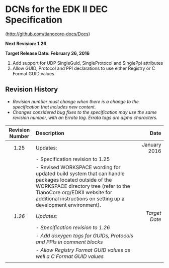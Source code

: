 # DCNs for the EDK II DEC Specification
(http://github.com/tianocore-docs/Docs)

**Next Revision: 1.26**

**Target Release Date: February 26, 2016**

1. Add support for UDP SingleGuid, SingleProtocol and SinglePpi attributes
2. Allow GUID, Protocol and PPI declarations to use either Registry or C Format GUID values


## Revision History

- *Revision number must change when there is a change to the specification that includes new content.*
- *Changes considered bug fixes to the specification may use the same revision number, with an Errata tag. Errata tags are alpha characters.*


| Revision Number  | Description  | Date   |
| :--: | :--- | ---: |
| 1.25 | Updates:  | January 2016 |
|   | - Specification revision to 1.25 | |
|   | - Revised WORKSPACE wording for updated build system that can handle packages located outside of the WORKSPACE directory tree (refer to the TianoCore.org/EDKII website for additional instructions on setting up a development environment). |  |
| *1.26* | *Updates:* | *Target Date* |
|   | *- Specification revision to 1.26* | |
|   | *- Add doxygen tags for GUIDs, Protocols and PPIs in comment blocks* |  |
|   | *- Allow Registry Format GUID values as well a C Format GUID values*  |   |
|   |   |   |